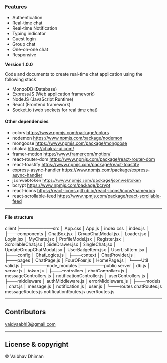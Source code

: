 
### Features

- Authentication
- Real-time chat
- Real-time Notification
- Typing indicator
- Guest login
- Group chat
- One-on-one chat
- Responsive


**Version 1.0.0**

Code and documents to create real-time chat application using the following stack

- MongoDB (Database)
- ExpressJS (Web application framework)
- NodeJS (JavaScript Runtime)
- React (Frontend framework)
- Socket.io (web sockets for real time chat)

#### Other dependencies

- colors <https://www.npmjs.com/package/colors>
- nodemon <https://www.npmjs.com/package/nodemon>
- mongoose <https://www.npmjs.com/package/mongoose>
- chakra <https://chakra-ui.com/>
- framer-motion <https://www.framer.com/motion/>
- react-router-dom <https://www.npmjs.com/package/react-router-dom>
- react-toastify <https://www.npmjs.com/package/react-toastify>
- express-async-handler <https://www.npmjs.com/package/express-async-handler>
- jsonwebtoken <https://www.npmjs.com/package/jsonwebtoken>
- bcrypt <https://www.npmjs.com/package/bcrypt>
- react-icons <https://react-icons.github.io/react-icons/icons?name=io5>
- react-scrollable-feed <https://www.npmjs.com/package/react-scrollable-feed>

---

#### File structure

client
|───────────src
│ App.css
│ App.js
│ index.css
│ index.js
│
├───components
│ ChatBox.jsx
│ GroupChatModal.jsx
│ Loader.jsx
│ Login.jsx
│ MyChats.jsx
│ ProfileModel.jsx
│ Register.jsx
│ ScrollableChat.jsx
│ SideDrawer.jsx
│ SingleChat.jsx
│ UpdateGroupChatModal.jsx
│ UserBadgeItem.jsx
│ UserListItem.jsx
│
├───config
│ ChatLogics.js
│
├───context
│ ChatProvider.js
│
├───pages
│ ChatPage.js
│ FourOFour.js
│ HomePage.js
│
└───Util
valid.js
|────────node_modules
|────────public
server
│ db.js
│ server.js
│ token.js
│
├───controllers
│ chatControllers.js
│ messageControllers.js
│ notificationController.js
│ userControllers.js
│
├───middleware
│ authMiddleware.js
│ errorMiddleware.js
│
├───models
│ chat.js
│ message.js
│ notification.js
│ user.js
│
└───routes
chatRoutes.js
messageRoutes.js
notificationRoutes.js
userRoutes.js

---

## Contributors

 <vaidyaabhi3@gmail.com>

---

## License & copyright

©️ Vaibhav Dhiman
